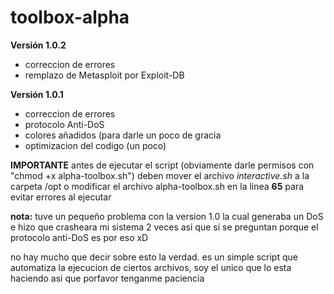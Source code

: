 # toolbox-alpha
**Versión 1.0.2**
- correccion de errores
- remplazo de Metasploit por Exploit-DB

**Versión 1.0.1**
- correccion de errores
- protocolo Anti-DoS
- colores añadidos (para darle un poco de gracia
- optimizacion del codigo (un poco)

**IMPORTANTE**
  antes de ejecutar el script (obviamente darle permisos con "chmod +x alpha-toolbox.sh")
  deben mover el archivo *interactive.sh* a la carpeta /opt o modificar el archivo alpha-toolbox.sh
  en la linea **65** para evitar errores al ejecutar

**nota:** tuve un pequeño problema con la version 1.0 la cual generaba un DoS e hizo que crasheara mi sistema 2 veces
asi que si se preguntan porque el protocolo anti-DoS es por eso xD

no hay mucho que decir sobre esto la verdad.
es un simple script que automatiza la ejecucion de ciertos archivos, soy el unico que lo esta haciendo asi que porfavor tenganme paciencia
